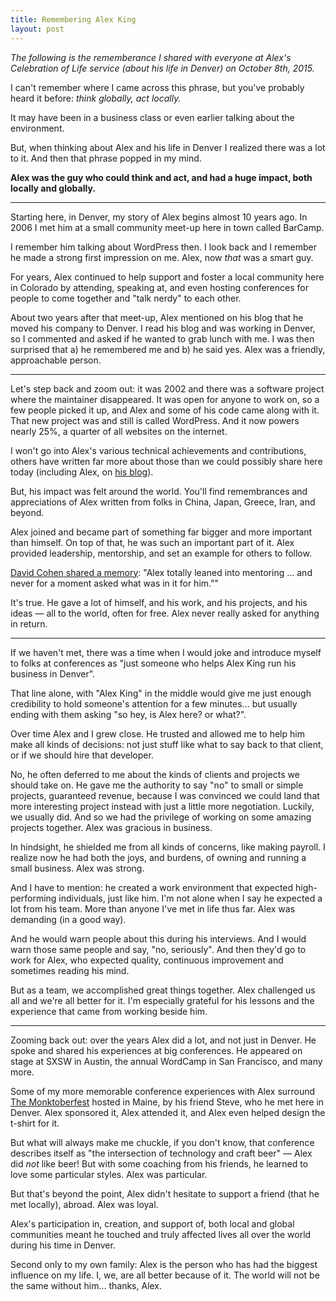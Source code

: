 ```yaml
---
title: Remembering Alex King
layout: post
---
```


_The following is the rememberance I shared with everyone at Alex's Celebration of Life service (about his life in Denver) on October 8th, 2015._

I can't remember where I came across this phrase, but you've probably heard it before: *think globally, act locally.*

It may have been in a business class or even earlier talking about the environment.

But, when thinking about Alex and his life in Denver I realized there was a lot to it. And then that phrase popped in my mind.

**Alex was the guy who could think and act, and had a huge impact, both locally and globally.**

---

Starting here, in Denver, my story of Alex begins almost 10 years ago. In 2006 I met him at a small community meet-up here in town called BarCamp.

I remember him talking about WordPress then. I look back and I remember he made a strong first impression on me. Alex, now *that* was a smart guy.

For years, Alex continued to help support and foster a local community here in Colorado by attending, speaking at, and even hosting conferences for people to come together and "talk nerdy" to each other.

About two years after that meet-up, Alex mentioned on his blog that he moved his company to Denver. I read his blog and was working in Denver, so I commented and asked if he wanted to grab lunch with me. I was then surprised that a) he remembered me and b) he said yes. Alex was a friendly, approachable person.

---

Let's step back and zoom out: it was 2002 and there was a software project where the maintainer disappeared. It was open for anyone to work on, so a few people picked it up, and Alex and some of his code came along with it. That new project was and still is called WordPress. And it now powers nearly 25%, a quarter of all websites on the internet.

I won't go into Alex's various technical achievements and contributions, others have written far more about those than we could possibly share here today (including Alex, on [his blog](http://alexking.org/)).

But, his impact was felt around the world. You'll find remembrances and appreciations of Alex written from folks in China, Japan, Greece, Iran, and beyond.

Alex joined and became part of something far bigger and more important than himself. On top of that, he was such an important part of it. Alex provided leadership, mentorship, and set an example for others to follow.

[David Cohen shared a memory](http://davidgcohen.com/2015/09/29/goodbye-alex/): "Alex totally leaned into mentoring ... and never for a moment asked what was in it for him.""

It's true. He gave a lot of himself, and his work, and his projects, and his ideas — all to the world, often for free. Alex never really asked for anything in return.

---

If we haven't met, there was a time when I would joke and introduce myself to folks at conferences as "just someone who helps Alex King run his business in Denver".

That line alone, with "Alex King" in the middle would give me just enough credibility to hold someone's attention for a few minutes... but usually ending with them asking "so hey, is Alex here? or what?".

Over time Alex and I grew close. He trusted and allowed me to help him make all kinds of decisions: not just stuff like what to say back to that client, or if we should hire that developer.

No, he often deferred to me about the kinds of clients and projects we should take on. He gave me the authority to say "no" to small or simple projects, guaranteed revenue, because I was convinced we could land that more interesting project instead with just a little more negotiation. Luckily, we usually did. And so we had the privilege of working on some amazing projects together. Alex was gracious in business.

In hindsight, he shielded me from all kinds of concerns, like making payroll. I realize now he had both the joys, and burdens, of owning and running a small business. Alex was strong.

And I have to mention: he created a work environment that expected high-performing individuals, just like him. I'm not alone when I say he expected a lot from his team. More than anyone I've met in life thus far. Alex was demanding (in a good way).

And he would warn people about this during his interviews. And I would warn those same people and say, "no, seriously". And then they'd go to work for Alex, who expected quality, continuous improvement and sometimes reading his mind.

But as a team, we accomplished great things together. Alex challenged us all and we're all better for it. I'm especially grateful for his lessons and the experience that came from working beside him.

---

Zooming back out: over the years Alex did a lot, and not just in Denver. He spoke and shared his experiences at big conferences. He appeared on stage at SXSW in Austin, the annual WordCamp in San Francisco, and many more.

Some of my more memorable conference experiences with Alex surround [The Monktoberfest](http://monktoberfest.com/) hosted in Maine, by his friend Steve, who he met here in Denver. Alex sponsored it, Alex attended it, and Alex even helped design the t-shirt for it.

But what will always make me chuckle, if you don't know, that conference describes itself as "the intersection of technology and craft beer" — Alex did *not* like beer! But with some coaching from his friends, he learned to love some particular styles. Alex was particular.

But that's beyond the point, Alex didn't hesitate to support a friend (that he met locally), abroad. Alex was loyal.

Alex's participation in, creation, and support of, both local and global communities meant he touched and truly affected lives all over the world during his time in Denver.

Second only to my own family: Alex is the person who has had the biggest influence on my life. I, we, are all better because of it. The world will not be the same without him... thanks, Alex.

